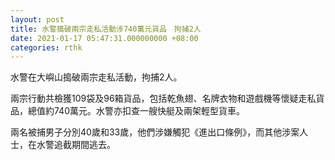 ```yaml
---
layout: post
title: 水警搗破兩宗走私活動涉740萬元貨品　拘捕2人
date: 2021-01-17 05:47:31.000000000 +08:00
categories: rthk
---
```


水警在大嶼山搗破兩宗走私活動，拘捕2人。

兩宗行動共檢獲109袋及96箱貨品，包括乾魚翅、名牌衣物和遊戲機等懷疑走私貨品，總值約740萬元。水警亦扣查一艘快艇及兩架輕型貨車。

兩名被捕男子分別40歲和33歲，他們涉嫌觸犯《進出口條例》，而其他涉案人士，在水警追截期間逃去。
